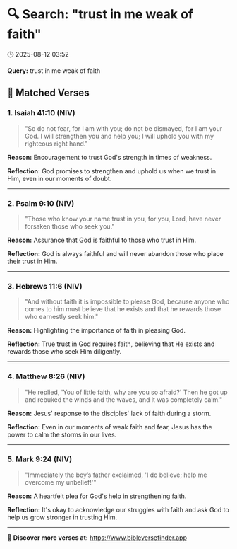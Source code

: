 # 🔍 Search: "trust in me weak of faith"
🕒 2025-08-12 03:52

**Query:** trust in me weak of faith

## 📖 Matched Verses

### 1. Isaiah 41:10 (NIV)
> "So do not fear, for I am with you; do not be dismayed, for I am your God. I will strengthen you and help you; I will uphold you with my righteous right hand."

**Reason:** Encouragement to trust God's strength in times of weakness.

**Reflection:** God promises to strengthen and uphold us when we trust in Him, even in our moments of doubt.

---

### 2. Psalm 9:10 (NIV)
> "Those who know your name trust in you, for you, Lord, have never forsaken those who seek you."

**Reason:** Assurance that God is faithful to those who trust in Him.

**Reflection:** God is always faithful and will never abandon those who place their trust in Him.

---

### 3. Hebrews 11:6 (NIV)
> "And without faith it is impossible to please God, because anyone who comes to him must believe that he exists and that he rewards those who earnestly seek him."

**Reason:** Highlighting the importance of faith in pleasing God.

**Reflection:** True trust in God requires faith, believing that He exists and rewards those who seek Him diligently.

---

### 4. Matthew 8:26 (NIV)
> "He replied, 'You of little faith, why are you so afraid?' Then he got up and rebuked the winds and the waves, and it was completely calm."

**Reason:** Jesus' response to the disciples' lack of faith during a storm.

**Reflection:** Even in our moments of weak faith and fear, Jesus has the power to calm the storms in our lives.

---

### 5. Mark 9:24 (NIV)
> "Immediately the boy’s father exclaimed, 'I do believe; help me overcome my unbelief!'"

**Reason:** A heartfelt plea for God's help in strengthening faith.

**Reflection:** It's okay to acknowledge our struggles with faith and ask God to help us grow stronger in trusting Him.

---

🔗 **Discover more verses at:** https://www.bibleversefinder.app
